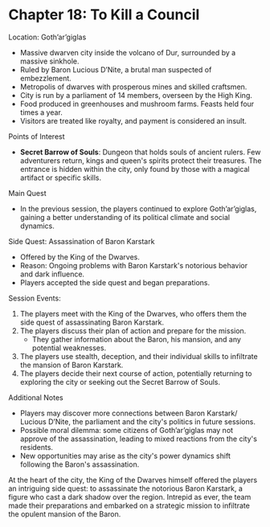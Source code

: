 # Chapter 18: To Kill a Council

 Location: Goth’ar’giglas
- Massive dwarven city inside the volcano of Dur, surrounded by a massive sinkhole.
- Ruled by Baron Lucious D’Nite, a brutal man suspected of embezzlement.
- Metropolis of dwarves with prosperous mines and skilled craftsmen.
- City is run by a parliament of 14 members, overseen by the High King.
- Food produced in greenhouses and mushroom farms. Feasts held four times a year.
- Visitors are treated like royalty, and payment is considered an insult.

 Points of Interest
- **Secret Barrow of Souls**: Dungeon that holds souls of ancient rulers. Few adventurers return, kings and queen's spirits protect their treasures. The entrance is hidden within the city, only found by those with a magical artifact or specific skills.

 Main Quest
- In the previous session, the players continued to explore Goth’ar’giglas, gaining a better understanding of its political climate and social dynamics.

 Side Quest: Assassination of Baron Karstark
- Offered by the King of the Dwarves.
- Reason: Ongoing problems with Baron Karstark's notorious behavior and dark influence.
- Players accepted the side quest and began preparations.

 Session Events:
1. The players meet with the King of the Dwarves, who offers them the side quest of assassinating Baron Karstark.
2. The players discuss their plan of action and prepare for the mission.
    - They gather information about the Baron, his mansion, and any potential weaknesses.
3. The players use stealth, deception, and their individual skills to infiltrate the mansion of Baron Karstark.
4. The players decide their next course of action, potentially returning to exploring the city or seeking out the Secret Barrow of Souls.

 Additional Notes
- Players may discover more connections between Baron Karstark/ Lucious D’Nite, the parliament and the city's politics in future sessions.
- Possible moral dilemma: some citizens of Goth’ar’giglas may not approve of the assassination, leading to mixed reactions from the city's residents.
- New opportunities may arise as the city's power dynamics shift following the Baron's assassination.



At the heart of the city, the King of the Dwarves himself offered the players an intriguing side quest: to assassinate the notorious Baron Karstark, a figure who cast a dark shadow over the region. Intrepid as ever, the team made their preparations and embarked on a strategic mission to infiltrate the opulent mansion of the Baron.